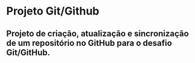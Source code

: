 # Projeto Git/Github

## Projeto de criação, atualização e sincronização de um repositório no GitHub para o desafio Git/GitHub.


